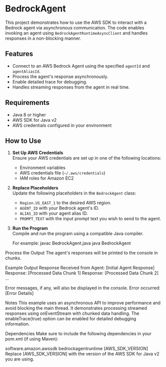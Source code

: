 # BedrockAgent

This project demonstrates how to use the AWS SDK to interact with a Bedrock agent via asynchronous communication. The code enables invoking an agent using `BedrockAgentRuntimeAsyncClient` and handles responses in a non-blocking manner.

## Features

- Connect to an AWS Bedrock Agent using the specified `agentId` and `agentAliasId`.
- Process the agent's response asynchronously.
- Enable detailed trace for debugging.
- Handles streaming responses from the agent in real time.

## Requirements

- Java 8 or higher
- AWS SDK for Java v2
- AWS credentials configured in your environment

## How to Use

1. **Set Up AWS Credentials**  
   Ensure your AWS credentials are set up in one of the following locations:
   - Environment variables
   - AWS credentials file (`~/.aws/credentials`)
   - IAM roles for Amazon EC2

2. **Replace Placeholders**  
   Update the following placeholders in the `BedrockAgent` class:
   - `Region.US_EAST_1` to the desired AWS region.
   - `AGENT_ID` with your Bedrock agent's ID.
   - `ALIAS_ID` with your agent alias ID.
   - `PROMPT_TEXT` with the input prompt text you wish to send to the agent.

3. **Run the Program**  
   Compile and run the program using a compatible Java compiler. 
   
   For example:
   javac BedrockAgent.java
   java BedrockAgent

Process the Output
The agent's responses will be printed to the console in chunks.

Example Output
Response Received from Agent: [Initial Agent Response]
Response: [Processed Data Chunk 1]
Response: [Processed Data Chunk 2]
...

Error messages, if any, will also be displayed in the console.
Error occurred: [Error Details]

Notes
This example uses an asynchronous API to improve performance and avoid blocking the main thread.
It demonstrates processing streamed responses using onEventStream with chunked data handling.
The enableTrace(true) option can be enabled for detailed debugging information.


Dependencies
Make sure to include the following dependencies in your pom.xml (if using Maven):

<dependencies>
    <dependency>
		<groupId>software.amazon.awssdk</groupId>
		<artifactId>bedrockagentruntime</artifactId>
		<version>[AWS_SDK_VERSION]</version>
	</dependency>
</dependencies>
Replace [AWS_SDK_VERSION] with the version of the AWS SDK for Java v2 you are using.
